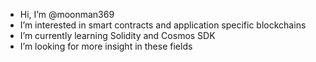 -  Hi, I’m @moonman369
-  I’m interested in smart contracts and application specific blockchains
-  I’m currently learning Solidity and Cosmos SDK
-  I’m looking for more insight in these fields



